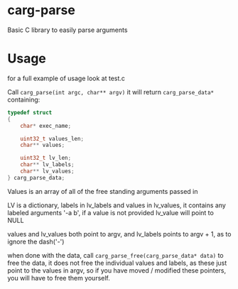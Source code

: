 # carg-parse

Basic C library to easily parse arguments

# Usage

for a full example of usage look at test.c

Call
`carg_parse(int argc, char** argv)`
it will return `carg_parse_data*` containing:
```c
typedef struct 
{
    char* exec_name;

    uint32_t values_len;
    char** values;

    uint32_t lv_len;
    char** lv_labels;
    char** lv_values;
} carg_parse_data;
```

Values is an array of all of the free standing arguments passed in

LV is a dictionary, labels in lv_labels and values in lv_values, it contains any labeled arguments '-a b', if a value is not provided lv_value will point to NULL

values and lv_values both point to argv, and lv_labels points to argv + 1, as to ignore the dash('-')

when done with the data, call
`carg_parse_free(carg_parse_data* data)`
to free the data, it does not free the individual values and labels, as these just point to the values in argv, so if you have moved / modified these pointers, you will have to free them yourself.
